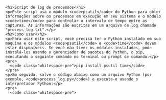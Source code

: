 
    <h1>Script de log de processos</h1>
    <p>Este script usa o módulo <code>psutil</code> do Python para obter informações sobre os processos em execução em seu sistema e o módulo <code>time</code> para controlar o intervalo de tempo entre as capturas. As informações são escritas em um arquivo de log chamado "process_log.txt".</p>
    <h2>Como usar</h2>
    <p>Para usar este script, você precisa ter o Python instalado em sua máquina e os módulos <code>psutil</code> e <code>time</code> devem estar disponíveis. Se você não tiver os módulos instalados, pode instalá-los usando o gerenciador de pacotes do Python, o pip, executando o seguinte comando no terminal ou prompt de comando:</p>
    <pre>
      <code class="whitespace-pre">pip install psutil time</code>
    </pre>
    <p>Em seguida, salve o código abaixo como um arquivo Python (por exemplo, <code>process_log.py</code>) e execute-o usando o interpretador Python:</p>
    <pre>
      <code class="whitespace-pre">
